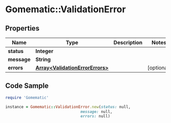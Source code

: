 # Gomematic::ValidationError

## Properties

Name | Type | Description | Notes
------------ | ------------- | ------------- | -------------
**status** | **Integer** |  | 
**message** | **String** |  | 
**errors** | [**Array&lt;ValidationErrorErrors&gt;**](ValidationErrorErrors.md) |  | [optional] 

## Code Sample

```ruby
require 'Gomematic'

instance = Gomematic::ValidationError.new(status: null,
                                 message: null,
                                 errors: null)
```


